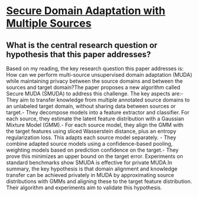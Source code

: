 # [Secure Domain Adaptation with Multiple Sources](https://arxiv.org/abs/2106.12124)

## What is the central research question or hypothesis that this paper addresses?

Based on my reading, the key research question this paper addresses is: How can we perform multi-source unsupervised domain adaptation (MUDA) while maintaining privacy between the source domains and between the sources and target domain?The paper proposes a new algorithm called Secure MUDA (SMUDA) to address this challenge. The key aspects are:- They aim to transfer knowledge from multiple annotated source domains to an unlabeled target domain, without sharing data between sources or target.- They decompose models into a feature extractor and classifier. For each source, they estimate the latent feature distribution with a Gaussian Mixture Model (GMM).- For each source model, they align the GMM with the target features using sliced Wasserstein distance, plus an entropy regularization loss. This adapts each source model separately. - They combine adapted source models using a confidence-based pooling, weighting models based on prediction confidence on the target.- They prove this minimizes an upper bound on the target error. Experiments on standard benchmarks show SMUDA is effective for private MUDA.In summary, the key hypothesis is that domain alignment and knowledge transfer can be achieved privately in MUDA by approximating source distributions with GMMs and aligning these to the target feature distribution. Their algorithm and experiments aim to validate this hypothesis.
